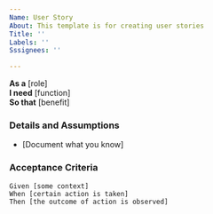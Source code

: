 ```yaml
---
Name: User Story
About: This template is for creating user stories
Title: ''
Labels: ''
Sssignees: ''

---
```


**As a** [role]  
 **I need** [function]  
 **So that** [benefit]  
   
 ### Details and Assumptions
 * [Document what you know]
   
 ### Acceptance Criteria  
   
 ```gherkin
 Given [some context]
 When [certain action is taken]
 Then [the outcome of action is observed]
 ```
